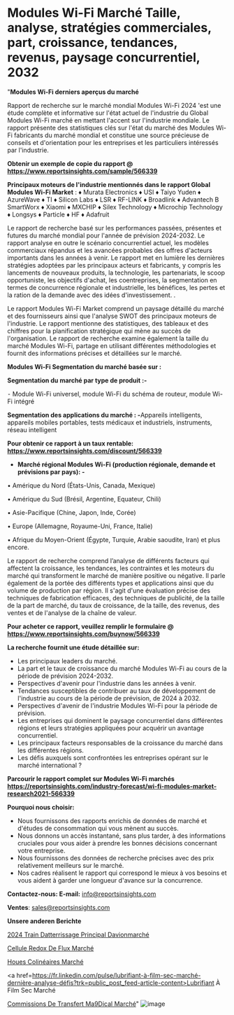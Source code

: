 # Modules Wi-Fi Marché Taille, analyse, stratégies commerciales, part, croissance, tendances, revenus, paysage concurrentiel, 2032

"<strong>Modules Wi-Fi derniers aperçus du marché</strong>

Rapport de recherche sur le marché mondial Modules Wi-Fi 2024 'est une étude complète et informative sur l'état actuel de l'industrie du Global Modules Wi-Fi marché en mettant l'accent sur l'industrie mondiale. Le rapport présente des statistiques clés sur l'état du marché des Modules Wi-Fi fabricants du marché mondial et constitue une source précieuse de conseils et d'orientation pour les entreprises et les particuliers intéressés par l'industrie.

<strong>Obtenir un exemple de copie du rapport @ <a href=https://www.reportsinsights.com/sample/566339>https://www.reportsinsights.com/sample/566339</a></strong>

<strong>Principaux moteurs de l'industrie mentionnés dans le rapport Global Modules Wi-Fi Market</strong> :
♦ Murata Electronics
♦ USI
♦ Taiyo Yuden
♦ AzureWave
♦ TI
♦ Silicon Labs
♦ LSR
♦ RF-LINK
♦ Broadlink
♦ Advantech B SmartWorx
♦ Xiaomi
♦ MXCHIP
♦ Silex Technology
♦ Microchip Technology
♦ Longsys
♦ Particle
♦ HF
♦ Adafruit

Le rapport de recherche basé sur les performances passées, présentes et futures du marché mondial pour l'année de prévision 2024-2032. Le rapport analyse en outre le scénario concurrentiel actuel, les modèles commerciaux répandus et les avancées probables des offres d'acteurs importants dans les années à venir. Le rapport met en lumière les dernières stratégies adoptées par les principaux acteurs et fabricants, y compris les lancements de nouveaux produits, la technologie, les partenariats, le scoop opportuniste, les objectifs d'achat, les coentreprises, la segmentation en termes de concurrence régionale et industrielle, les bénéfices, les pertes et la ration de la demande avec des idées d'investissement. .

Le rapport Modules Wi-Fi Market comprend un paysage détaillé du marché et des fournisseurs ainsi que l'analyse SWOT des principaux moteurs de l'industrie. Le rapport mentionne des statistiques, des tableaux et des chiffres pour la planification stratégique qui mène au succès de l'organisation. Le rapport de recherche examine également la taille du marché Modules Wi-Fi, partage en utilisant différentes méthodologies et fournit des informations précises et détaillées sur le marché.

<strong>Modules Wi-Fi Segmentation du marché basée sur :</strong>

<strong>Segmentation du marché par type de produit :-</strong>

⁃ Module Wi-Fi universel, module Wi-Fi du schéma de routeur, module Wi-Fi intégré

<strong>Segmentation des applications du marché : -</strong>Appareils intelligents, appareils mobiles portables, tests médicaux et industriels, instruments, réseau intelligent

<strong>Pour obtenir ce rapport à un taux rentable: <a href=https://www.reportsinsights.com/discount/566339>https://www.reportsinsights.com/discount/566339</a></strong>
<ul>
  <li><strong>Marché régional Modules Wi-Fi (production régionale, demande et prévisions par pays): -</strong></li>
</ul>
• Amérique du Nord (États-Unis, Canada, Mexique)

• Amérique du Sud (Brésil, Argentine, Equateur, Chili)

• Asie-Pacifique (Chine, Japon, Inde, Corée)

• Europe (Allemagne, Royaume-Uni, France, Italie)

• Afrique du Moyen-Orient (Égypte, Turquie, Arabie saoudite, Iran) et plus encore.

Le rapport de recherche comprend l’analyse de différents facteurs qui affectent la croissance, les tendances, les contraintes et les moteurs du marché qui transforment le marché de manière positive ou négative. Il parle également de la portée des différents types et applications ainsi que du volume de production par région. Il s'agit d'une évaluation précise des techniques de fabrication efficaces, des techniques de publicité, de la taille de la part de marché, du taux de croissance, de la taille, des revenus, des ventes et de l'analyse de la chaîne de valeur.

<strong>Pour acheter ce rapport, veuillez remplir le formulaire @   <a href=https://www.reportsinsights.com/buynow/566339>https://www.reportsinsights.com/buynow/566339</a></strong>

<strong>La recherche fournit une étude détaillée sur:</strong>
<ul>
  <li>Les principaux leaders du marché.</li>
  <li>La part et le taux de croissance du marché Modules Wi-Fi au cours de la période de prévision 2024-2032.</li>
  <li>Perspectives d'avenir pour l'industrie dans les années à venir.</li>
  <li>Tendances susceptibles de contribuer au taux de développement de l'industrie au cours de la période de prévision, de 2024 à 2032.</li>
  <li>Perspectives d'avenir de l'industrie Modules Wi-Fi pour la période de prévision.</li>
  <li>Les entreprises qui dominent le paysage concurrentiel dans différentes régions et leurs stratégies appliquées pour acquérir un avantage concurrentiel.</li>
  <li>Les principaux facteurs responsables de la croissance du marché dans les différentes régions.</li>
  <li>Les défis auxquels sont confrontées les entreprises opérant sur le marché international ?</li>
</ul>

<strong>Parcourir le rapport complet sur Modules Wi-Fi marchés <a href=https://reportsinsights.com/industry-forecast/wi-fi-modules-market-research2021-566339>https://reportsinsights.com/industry-forecast/wi-fi-modules-market-research2021-566339</a></strong>

<strong>Pourquoi nous choisir:</strong>
<ul>
  <li>Nous fournissons des rapports enrichis de données de marché et d'études de consommation qui vous mènent au succès.</li>
  <li>Nous donnons un accès instantané, sans plus tarder, à des informations cruciales pour vous aider à prendre les bonnes décisions concernant votre entreprise.</li>
  <li>Nous fournissons des données de recherche précises avec des prix relativement meilleurs sur le marché.</li>
  <li>Nos cadres réalisent le rapport qui correspond le mieux à vos besoins et vous aident à garder une longueur d'avance sur la concurrence.</li>
</ul>
<strong>Contactez-nous:
</strong><strong>E-mail:</strong> <a href=mailto:info@reportsinsights.com>info@reportsinsights.com</a>

<strong>Ventes</strong>: <a href=mailto:sales@reportsinsights.com>sales@reportsinsights.com</a>

<strong>Unsere anderen Berichte</strong>

<a href=https://www.linkedin.com/pulse/2024-train-datterrissage-principal-davionmarch%C3%A9-3vfbc/>2024 Train Datterrissage Principal Davionmarché</a>

<a href=https://www.linkedin.com/pulse/cellule-redox-de-flux-march%C3%A9-2024-part-croissance-ukrjc/>Cellule Redox De Flux Marché</a>

<a href=https://www.linkedin.com/pulse/houes-colinéaires-marché-2024-possibilités-incroyables-tb8gc/>Houes Colinéaires Marché</a>

<a href=https://fr.linkedin.com/pulse/lubrifiant-à-film-sec-marché-dernière-analyse-défis?trk=public_post_feed-article-content>Lubrifiant À Film Sec Marché</a>

<a href=https://www.linkedin.com/pulse/commissions-de-transfert-m%C3%A9dical-march%C3%A9-perspectives-mxtaf/>Commissions De Transfert Ma9Dical Marché</a>"
![image](https://github.com/daminid12/RItrends/assets/158430485/04220e85-c76d-4f44-a2a4-090cde03e3d9)
